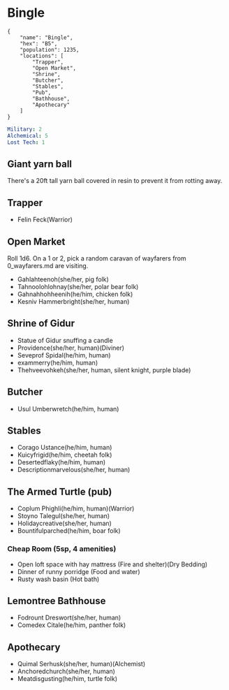 # Bingle

```
{
    "name": "Bingle",
    "hex": "B5",
    "population": 1235,
    "locations": [
        "Trapper",
        "Open Market",
        "Shrine",
        "Butcher",
        "Stables",
        "Pub",
        "Bathhouse",
        "Apothecary"
    ]
}
```

```yml
Military: 2
Alchemical: 5
Lost Tech: 1
```

## Giant yarn ball
There's a 20ft tall yarn ball covered in resin to prevent it from rotting away.

## Trapper
- Felin Feck(Warrior)

## Open Market
Roll 1d6. On a 1 or 2, pick a random caravan of wayfarers from 0_wayfarers.md are visiting.
- Gahlahteenoh(she/her, pig folk)
- Tahnoolohlohnay(she/her, polar bear folk)
- Gahnahhohheenih(he/him, chicken folk)
- Kesniv Hammerbright(she/her, human)

## Shrine of Gidur
- Statue of Gidur snuffing a candle
- Providence(she/her, human)(Diviner)
- Seveprof Spidal(he/him, human)
- exammerry(he/him, human)
- Thehveevohkeh(she/her, human, silent knight, purple blade)

## Butcher
- Usul Umberwretch(he/him, human)

## Stables
- Corago Ustance(he/him, human)
- Kuicyfrigid(he/him, cheetah folk)
- Desertedflaky(he/him, human)
- Descriptionmarvelous(she/her, human)

## The Armed Turtle (pub)
- Coplum Phighli(he/him, human)(Warrior)
- Stoyno Talegul(she/her, human)
- Holidaycreative(she/her, human)
- Bountifulparched(he/him, boar folk)

### Cheap Room (5sp, 4 amenities)
- Open loft space with hay mattress (Fire and shelter)(Dry Bedding)
- Dinner of runny porridge (Food and water)
- Rusty wash basin (Hot bath)

## Lemontree Bathhouse
- Fodrount Dreswort(she/her, human)
- Comedex Citale(he/him, panther folk)

## Apothecary
- Quimal Serhusk(she/her, human)(Alchemist)
- Anchoredchurch(she/her, human)
- Meatdisgusting(he/him, turtle folk)